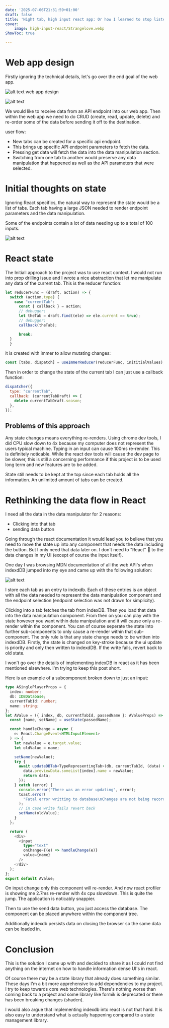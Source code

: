 ```yaml
---
date: '2025-07-06T21:31:59+01:00'
draft: false
title: 'Hight tab, high input react app: Or how I learned to stop listening to react docs and learn data flow.'
cover:
    image: high-input-react/Strangelove.webp
ShowToc: true

---
```


# Web app design

Firstly ignoring the technical details, let's go over the end goal of the web app. 

![alt text](high-input-react/image-1.png)
web app design


![alt text](high-input-react/image-2.png)

We would like to receive data from an API endpoint into our web app. Then within the web app we need to do CRUD (create, read, update, delete) and re-order some of the data before sending it off to the destination.

user flow:

- New tabs can be created for a specific api endpoint. 
- This brings up specific API endpoint parameters to fetch the data. 
- Pressing get data will fetch the data into the data manipulation section. 
- Switching from one tab to another would preserve any data manipulation that happened as well as the API parameters that were selected. 


# Initial thoughts on state


Ignoring React specifics, the natural way to represent the state would be a list of tabs. Each tab having a large JSON needed to render endpoint parameters and the data manipulation. 

Some of the endpoints contain a lot of data needing up to a total of 100 inputs. 

![alt text](/high-input-react/image-4.png)

# React state

The Initiall approach to the project was to use react context. I would not run into prop drilling issue and I wrote a nice abstraction that let me manipulate any data of the current tab. 
This is the reducer function:
```javascript
let reducerFunc = (draft, action) => {
  switch (action.type) {
    case "currentTab":
      const { callback } = action;
      // debugger;
      let theTab = draft.find((ele) => ele.current == true);
      // debugger;
      callback(theTab);

      break;
  }
  }

```
it is created with immer to allow mutating changes:
```javascript
const [tabs, dispatch] = useImmerReducer(reducerFunc, inititialValues);
```


Then in order to change the state of the current tab I can just use a callback function:

```javascript
dispatcher({
  type: "currentTab",
  callback: (currentTabDraft) => {
    delete currentTabDraft.season;
  },
});
```

## Problems of this approach
Any state changes means everything re-renders. Using chrome dev tools, I did CPU slow down to 4x because my computer does not represent the users typical machine. Typing in an input can cause 100ms re-render. This is definitely noticable. While the react dev tools will cause the dev page to be slower, this is still a concerning performance if this project is to be used long term and new features are to be added. 



State still needs to be kept at the top since each tab holds all the information. An unlimited amount of tabs can be created. 


# Rethinking the data flow in React

I need all the data in the data manipulator for 2 reasons: 
- Clicking into that tab 
- sending data button

Going through the react documentation it would lead you to believe that you need to move the state up into any component that needs the data including the button. But I only need that data later on. I don't need to "React" 🤯 to the data changes in my UI (except of course the input itself). 

One day I was browsing MDN documentation of all the web API's when indexdDB jumped into my eye and came up with the following solution:

![alt text](/high-input-react/image-5.png)

I store each tab as an entry to indexdb. Each of these entries is an object with all the data needed to represent the data manipulation component and the endpoint selection (endpoint selection was not drawn for simplicity). 

Clicking into a tab fetches the tab from indexDB. Then you load that data into the data manipulation component. From then on you can play with the state however you want within data manipulation and it will cause only a re-render within the component. You can of course seperate the state into further sub-components to only cause a re-render within that sub-component. The only rule is that any state change needs to be written into indexdDB. Firstly, the state is changed on key-stroke because the ui update is priority and only then written to indexdDB. If the write fails, revert back to old state. 

I won't go over the details of implementing indexDB in react as it has been mentioned elsewhere. I'm trying to keep this post short. 


Here is an example of a subcomponent broken down to just an input:

```typescript
type ASinglePlayerProps = {
  index: number;
  db: IDBDatabase;
  currentTabId: number;
  name: string;
};
let AValue = ({ index, db, currentTabId, passedName }: AValueProps) => {
  const [name, setName] = useState(passedName);

  const handleChange = async (
    e: React.ChangeEvent<HTMLInputElement>
  ) => {
    let newValue = e.target.value;
    let oldValue = name;

    setName(newValue);
    try {
      await updateDBTab<TypeRepresentingTab>(db, currentTabId, (data) => {
        data.previewData.someList[index].name = newValue;
        return data;
      });
    } catch (error) {
      console.error("There was an error updating", error);
      toast.error(
        "Fatal error writting to database\nChanges are not being recorded"
      );
      // in case write fails revert back
      setName(oldValue);
    }
  };

  return (
    <div>
      <input
        type="text"
        onChange={(e) => handleChange(e)}
        value={name}
      />
    </div>
  );
};
export default AValue;
```

On input change only this component will re-render. And now react profiler is showing me 2.7ms re-render with 4x cpu slowdown. This is quite the jump. The application is noticably snappier. 

Then to use the send data button, you just access the database. The component can be placed anywhere within the component tree. 

Additionally indexdb persists data on closing the browser so the same data can be loaded in. 


# Conclusion
This is the solution I came up with and decided to share it as I could not find anything on the internet on how to handle information dense UI's in react.

Of course there may be a state library that already does something similar. These days I'm a bit more apprehensive to add dependencies to my project. I try to keep towards core web technologies. There's nothing worse than coming back to a project and some library like formik is deprecated or there has been breaking changes (shadcn). 

I would also argue that implementing indexdb into react is not that hard. It is also easy to understand what is actually happening compared to a state management library. 
